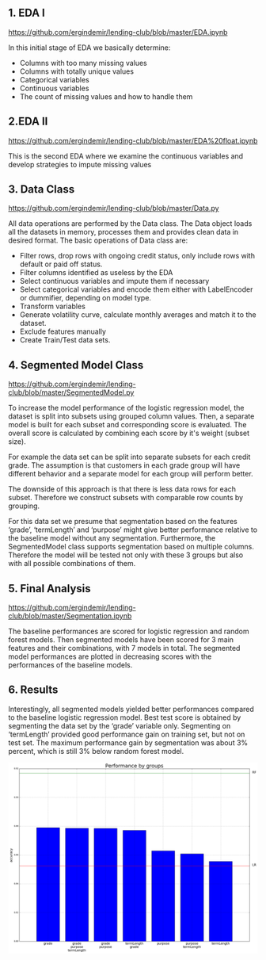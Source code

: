 ## 1. EDA I
https://github.com/ergindemir/lending-club/blob/master/EDA.ipynb

In this initial stage of EDA we basically determine:
* Columns with too many missing values
* Columns with totally unique values
* Categorical variables
* Continuous variables
* The count of missing values and how to handle them

## 2.EDA II
https://github.com/ergindemir/lending-club/blob/master/EDA%20float.ipynb

This is the second EDA where we examine the continuous variables and develop strategies to impute missing values

## 3. Data Class
https://github.com/ergindemir/lending-club/blob/master/Data.py

All data operations are performed by the Data class.
The Data object loads all the datasets in memory, processes them and provides clean data in desired format.
The basic operations of Data class are:
* Filter rows, drop rows with ongoing credit status, only include rows with default or paid off status.
* Filter columns identified as useless by the EDA
* Select continuous variables and impute them if necessary
* Select categorical variables and encode them either with LabelEncoder or dummifier, depending on model type.
* Transform variables
* Generate volatility curve, calculate monthly averages and match it to the dataset.
* Exclude features manually
* Create Train/Test data sets.

## 4. Segmented Model Class
https://github.com/ergindemir/lending-club/blob/master/SegmentedModel.py

To increase the model performance of the logistic regression model, 
the dataset is split into subsets using grouped column values.
Then, a separate model is built for each subset and corresponding score is evaluated.
The overall score is calculated by combining each score by it's weight (subset size).
                                                                       
For example the data set can be split into separate subsets for each credit grade.
The assumption is that customers in each grade group will have different behavior and a separate model for each group will perform better. 

The downside of this approach is that there is less data rows for each subset. Therefore we construct subsets with comparable row counts by grouping.

For this data set we presume that segmentation based on the features ‘grade’, ‘termLength’ and ‘purpose’ might give better performance relative to the baseline model without any segmentation. Furthermore, the SegmentedModel class supports segmentation based on multiple columns. Therefore the model will be tested not only with these 3 groups but also with all possible combinations of them.

## 5. Final Analysis
https://github.com/ergindemir/lending-club/blob/master/Segmentation.ipynb

The baseline performances are scored for logistic regression and random forest models.
Then segmented models have been scored for 3 main features and their combinations, with 7 models in total.
The segmented model performances are plotted in decreasing scores with the performances of the baseline models.

## 6. Results

Interestingly, all segmented models yielded better performances compared to the baseline logistic regression model.
Best test score is obtained by segmenting the data set by the ‘grade’ variable only.
Segmenting on ‘termLength’ provided good performance gain on training set, but not on test set.
The maximum performance gain by segmentation was about 3% percent, which is still 3% below random forest model.

![Alt](https://github.com/ergindemir/lending-club/blob/master/segmented_model_performance.png "Model Performance")

